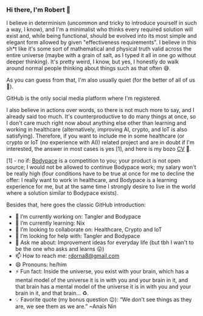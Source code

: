 ### Hi there, I'm Robert 👋

I believe in determinism (uncommon and tricky to introduce yourself in such a way, I know), and I'm a minimalist who thinks every required solution will exist and, while being functional, should be evolved into its most simple and elegant form allowed by given "effectiveness requirements". I believe in this sh\*t like it's some sort of mathematical and physical truth valid across the entire universe (maybe with a grain of salt, as I typed it all in one go without deeper thinking). It's pretty weird, I know, but yes, I honestly do walk around normal people thinking about things such as that often 😅.

As you can guess from that, I'm also usually quiet (for the better of all of us 🤝).

GitHub is the only social media platform where I'm registered.

I also believe in actions over words, so there is not much more to say, and I already said too much. It's counterproductive to do many things at once, so I don't care much right now about anything else other than learning and working in healthcare (alternatively, improving AI, crypto, and IoT is also satisfying). Therefore, if you want to include me in some healthcare (or crypto or IoT (no experience with AI)) related project and are in doubt if I'm interested, the answer in most cases is yes [1], and here is my bozo [CV](CV) 🫡.

[1] - no if: [Bodypace](https://bodypace.org) is a competition to you; your product is not open source; I would not be allowed to continue Bodypace work; my salary won't be really high (four conditions have to be true at once for me to decline the offer: I really want to work in healthcare, and Bodypace is a learning experience for me, but at the same time I strongly desire to live in the world where a solution similar to Bodypace exists).


Besides that, here goes the classic GitHub introduction:

- 🔭 I’m currently working on: Tangler and Bodypace
- 🌱 I’m currently learning: Nix
- 👯 I’m looking to collaborate on: Healthcare, Crypto and IoT
- 🤔 I’m looking for help with: Tangler and Bodypace
- 💬 Ask me about: Improvement ideas for everyday life (but tbh I wan't to be the one who asks and learns 😛)
- 📫 How to reach me: rdorna8@gmail.com
- 😄 Pronouns: he/him
- ⚡ Fun fact: Inside the universe, you exist with your brain, which has a mental model of the universe it is in with you and your brain in it, and that brain has a mental model of the universe it is in with you and your brain in it, and that brain... ♻️.
- 💡 Favorite quote (my bonus question 😉): “We don't see things as they are, we see them as we are.” ~Anaïs Nin
